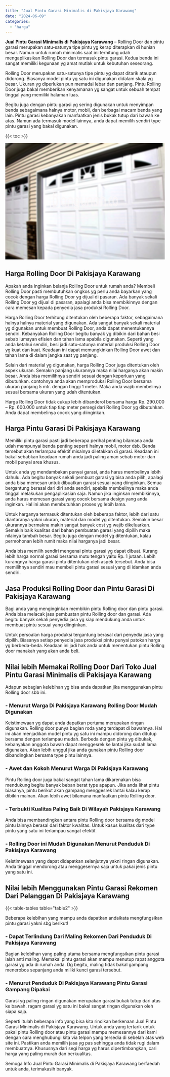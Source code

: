 ```yaml
---
title: "Jual Pintu Garasi Minimalis di Pakisjaya Karawang"
date: "2024-06-09"
categories: 
  - "harga"
---
```


**Jual Pintu Garasi Minimalis di Pakisjaya Karawang** – Rolling Door dan pintu garasi merupakan satu-satunya tipe pintu yg kerap diterapkan di hunian besar. Namun untuk rumah minimalis saat ini terhitung udah mengaplikasikan Rolling Door dan termasuk pintu garasi. Kedua benda ini sangat memiliki kegunaan yg amat mutlak untuk kebutuhan seseorang.

Rolling Door merupakan satu-satunya tipe pintu yg dapat ditarik ataupun didorong. Biasanya model pintu yg satu ini digunakan didalam skala yg besar. Ukuran yg diperlukan pun memadai lebar dan panjang. Pintu Rolling Door juga bakal memberikan kenyamanan yg sangat untuk sebuah tempat tinggal yang memiliki halaman luas.

Begitu juga dengan pintu garasi yg sering digunakan untuk menyimpan benda sebagaimana halnya motor, mobil, dan berbagai macam benda yang lain. Pintu garasi kebanyakan manfaatkan jenis bukak tutup dari bawah ke atas. Namun ada termasuk model lainnya, anda dapat memilih sendiri type pintu garasi yang bakal digunakan.

{{< toc >}}

![Jual Pintu Garasi Minimalis di Pakisjaya Karawang](/images/pintu-garasi-42.png)

## Harga Rolling Door Di Pakisjaya Karawang

Apakah anda inginkan belanja Rolling Door untuk rumah anda? Membeli Rolling Door pasti membutuhkan ongkos yg perlu anda bayarkan yang cocok dengan harga Rolling Door yg dijual di pasaran. Ada banyak sekali Rolling Door yg dijual di pasaran, apalagi anda bisa membikinnya dengan cara memesan kepada penyedia jasa produksi Rolling Door.

Harga Rolling Door terhitung ditentukan oleh beberapa faktor, sebagaimana halnya halnya material yang digunakan. Ada sangat banyak sekali material yg digunakan untuk membuat Rolling Door, anda dapat menentukannya sendiri. Kebanyakan Rolling Door begitu banyak yg dibikin dari bahan besi sebab lumayan efisien dan tahan lama apabila digunakan. Seperti yang anda ketahui sendiri, besi jadi satu-satunya material produksi Rolling Door yg kuat dan kuat. Keadaan ini dapat memungkinkan Rolling Door awet dan tahan lama di dalam jangka saat yg panjang.

Selain dari material yg digunakan, harga Rolling Door juga ditentukan oleh aspek ukuran. Semakin panjang ukurannya maka nilai harganya akan makin besar. Anda bisa memilihnya sendiri sesuai dengan keperluan yang dibutuhkan. contohnya anda akan memproduksi Rolling Door bersama ukuran panjang 5 mtr. dengan tinggi 1 meter. Maka anda wajib membelinya sesuai bersama ukuran yang udah ditentukan.

Harga Rolling Door tidak cukup lebih dibanderol bersama harga Rp. 290.000 – Rp. 600.000 untuk tiap tiap meter persegi dari Rolling Door yg dibutuhkan. Anda dapat membelinya cocok yang diinginkan.

## Harga Pintu Garasi Di Pakisjaya Karawang

Memiliki pintu garasi pasti jadi beberapa perihal penting bilamana anda udah mempunyai benda penting seperti halnya mobil, motor dsb. Benda tersebut akan terlampau efektif misalnya diletakkan di garasi. Keadaan ini bakal sebabkan keadaan rumah anda jadi paling aman sebab motor dan mobil punyai area khusus.

Untuk anda yg mendambakan punyai garasi, anda harus membelinya lebih dahulu. Ada begitu banyak sekali pembuat garasi yg bisa anda pilih, apalagi anda bisa memesan untuk dibuatkan garasi sesuai yang diinginkan. Semua bergantung berasal dari diri anda sendiri, apabila membelinya maka anda tinggal melakukan pengaplikasian saja. Namun jika inginkan membikinnya, anda harus memesan garasi yang cocok bersama design yang anda inginkan. Hal ini akan membutuhkan proses yg lebih lama.

Untuk harganya termasuk ditentukan oleh beberapa faktor, lebih dari satu diantaranya yakni ukuran, material dan model yg ditentukan. Semakin besar ukurannya bermakna makin sangat banyak cost yg wajib dikeluarkan. Semakin baik kualitas dari bahan pembuatan garasi yang dipilih maka nilainya tambah besar. Begitu juga dengan model yg ditentukan, kalau permohonan lebih rumit maka nilai harganya jadi besar.

Anda bisa memilih sendiri mengenai pintu garasi yg dapat dibuat. Kurang lebih harga normal garasi bersama mutu tengah yaitu Rp. 1 jutaan. Lebih kurangnya harga garasi pintu ditentukan oleh aspek tersebut. Anda bisa memilihnya sendiri mau membeli pintu garasi sesuai yang di idamkan anda sendiri.

## Jasa Produksi Rolling Door dan Pintu Garasi Di Pakisjaya Karawang

Bagi anda yang menginginkan membikin pintu Rolling door dan pintu garasi. Anda bisa melacak jasa pembuatan pintu Rolling door dan garasi. Ada begitu banyak sekali penyedia jasa yg siap mendukung anda untuk membuat pintu sesuai yang diinginkan.

Untuk persoalan harga produksi tergantung berasal dari penyedia jasa yang dipilih. Biasanya setiap penyedia jasa produksi pintu punyai patokan harga yg berbeda-beda. Keadaan ini jadi hak anda untuk menentukan pintu Rolling door manakah yang akan anda beli.

## Nilai lebih Memakai Rolling Door Dari Toko Jual Pintu Garasi Minimalis di Pakisjaya Karawang

Adapun sebagian kelebihan yg bisa anda dapatkan jika menggunakan pintu Rolling door sbb ini.

### \- Menurut Warga Di Pakisjaya Karawang Rolling Door Mudah Digunakan

Keistimewaan yg dapat anda dapatkan pertama merupakan ringan digunakan. Rolling door punya bagian roda yang terdapat di bawahnya. Hal ini akan menjadikan model pintu yg satu ini mampu didorong dan ditutup bersama dengan terlampau mudah. Berbeda dengan pintu yg dibukak, kebanyakan anggota bawah dapat menggesrek ke lantai jika sudah lama digunakan. Akan lebih unggul jika anda gunakan pintu Rolling door dibandingkan bersama type pintu lainnya.

### \- Awet dan Kokoh Menurut Warga Di Pakisjaya Karawang

Pintu Rolling door juga bakal sangat tahan lama dikarenakan bisa mendukung begitu banyak beban berat type apapun. Jika anda lihat pintu biasanya, pintu berikut akan gampang menggesrek lantai kalau kerap dibikin mainan. Akan lebih awet bilamana manfaatkan pintu Rolling door.

### \- Terbukti Kualitas Paling Baik Di Wilayah Pakisjaya Karawang

Anda bisa membandingkan antara pintu Rolling door bersama dg model pintu lainnya berasal dari faktor kwalitas. Untuk kasus kualitas dari type pintu yang satu ini terlampau sangat efektif.

### \- Rolling Door ini Mudah Digunakan Menurut Penduduk Di Pakisjaya Karawang

Keistimewaan yang dapat didapatkan selanjutnya yakni ringan digunakan. Anda tinggal mendorong atau menggesernya saja untuk pakai jenis pintu yang satu ini.

## Nilai lebih Menggunakan Pintu Garasi Rekomen Dari Pelanggan Di Pakisjaya Karawang

{{< table-tables table="table2" >}}

Beberapa kelebihan yang mampu anda dapatkan andaikata mengfungsikan pintu garasi yakni sbg berikut!

### \- Dapat Terlindung Dari Maling Rekomen Dari Penduduk Di Pakisjaya Karawang

Bagian kelebihan yang paling utama bersama mengfungsikan pintu garasi ialah anti maling. Memakai pintu garasi akan mampu menutup rapat anggota garasi yg ada di rumah anda. Dg begitu, maling tidak bakal gampang menerobos sepanjang anda miliki kunci garasi tersebut.

### \- Menurut Penduduk Di Pakisjaya Karawang Pintu Garasi Gampang Dipakai

Garasi yg paling ringan digunakan merupakan garasi bukak tutup dari atas ke bawah. ragam garasi yg satu ini bakal sangat ringan digunakan oleh siapa saja.

Seperti itulah beberapa info yang bisa kita rincikan berkenaan Jual Pintu Garasi Minimalis di Pakisjaya Karawang. Untuk anda yang tertarik untuk pakai pintu Rolling door atau pintu garasi mampu memesannya dari kami dengan cara menghubungi kita via telpon yang tersedia di sebelah atas web site ini. Pastikan anda memilih jasa yg pas sehingga anda tidak rugi dalam membuatnya. Khususnya dari segi harga yg harus dipertimbangkan, cari harga yang paling murah dan berkualitas.

Semoga Info Jual Pintu Garasi Minimalis di Pakisjaya Karawang berfaedah untuk anda, terimakasih banyak.
